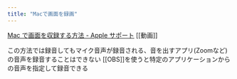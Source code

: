 ```yaml
---
title: "Macで画面を録画"
---
```


[Mac で画面を収録する方法 - Apple サポート](https://support.apple.com/ja-jp/HT208721)
[[動画]]

この方法では録音してもマイク音声が録音される、音を出すアプリ(Zoomなど)の音声を録音することはできない
[[OBS]]を使うと特定のアプリケーションからの音声を指定して録音できる
